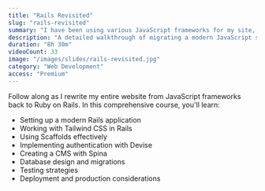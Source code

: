 ```yaml
---
title: "Rails Revisited"
slug: "rails-revisited"
summary: "I have been using various JavaScript frameworks for my site, bigmachine.io, since 2017. That changed in March of 2024, when I threw it all out and rewrote my site using Ruby on Rails."
description: "A detailed walkthrough of migrating a modern JavaScript site back to Ruby on Rails, exploring why Rails might still be the best choice for many web applications."
duration: "8h 30m"
videoCount: 33
image: "/images/slides/rails-revisited.jpg"
category: "Web Development"
access: "Premium"
---
```


Follow along as I rewrite my entire website from JavaScript frameworks back to Ruby on Rails. In this comprehensive course, you'll learn:

- Setting up a modern Rails application
- Working with Tailwind CSS in Rails
- Using Scaffolds effectively
- Implementing authentication with Devise
- Creating a CMS with Spina
- Database design and migrations
- Testing strategies
- Deployment and production considerations
